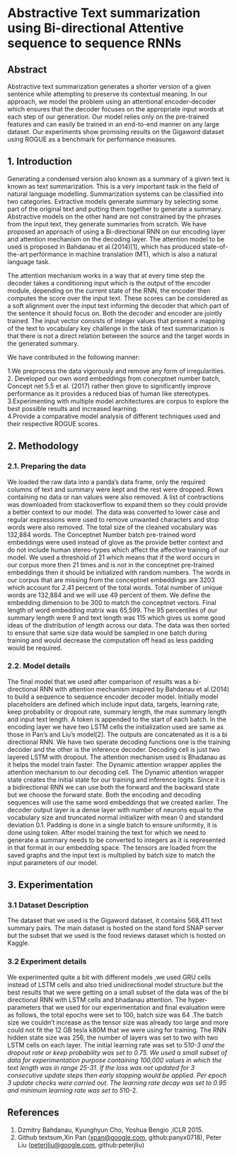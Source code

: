 # Abstractive Text summarization using Bi-directional Attentive sequence to sequence RNNs

## Abstract

Abstractive text summarization generates a shorter version of a given sentence while attempting to preserve its contextual meaning. In our approach, we model the problem using an attentional encoder-decoder which ensures that the decoder focuses on the appropriate input words at each step of our generation. Our model relies only on the pre-trained features and can easily be trained in an end-to-end manner on any large dataset. Our experiments show promising results on the Gigaword dataset using ROGUE as a benchmark for performance measures.

## 1. Introduction

Generating a condensed version also known as a summary of a given text is known as text summarization. This is a very important task in the field of natural language modelling. Summarization systems can be classified into two categories. Extractive models generate summary by selecting some part of the original text and putting them together to generate a summary. Abstractive models on the other hand are not constrained by the phrases from the input text, they generate summaries from scratch.
We have proposed an approach of using a Bi-directional RNN on our encoding layer and attention mechanism on the decoding layer. The attention model to be used is proposed in Bahdanau et al.(2014)[1], which has produced state-of-the-art performance in machine translation (MT), which is also a natural language task.

The attention mechanism works in a way that at every time step the decoder takes a conditioning input which is the output of the encoder module, depending on the current state of the RNN, the encoder then computes the score over the input text. These scores can be considered as a soft alignment over the input text informing the decoder that which part of the sentence it should focus on. Both the decoder and encoder are jointly trained. The input vector consists of integer values that present a mapping of the text to vocabulary key challenge in the task of text summarization is that there is not a direct relation between the source and the target words in the generated summary. 

We have contributed in the following manner:

1.We preprocess the data vigorously and remove any form of irregularities.  
2. Developed our own word embeddings from conecptnet number batch, Concept net 5.5 et al. (2017) rather then glove to significantly improve performance as it provides a reduced bias of human like stereotypes.  
3.Experimenting with multiple model architectures are corpus to explore the best possible results and increased learning.   
4.Provide a comparative model analysis of different techniques used and their respective ROGUE scores.  

## 2. Methodology

### 2.1. Preparing the data

We loaded the raw data into a panda’s data frame, only the required columns of text and summary were kept and the rest were dropped. Rows containing no data or nan values were also removed. A list of contractions was downloaded from stackoverflow to expand them so they could provide a better context to our model. The data was converted to lower case and regular expressions were used to remove unwanted characters and stop words were also removed. The total size of the cleaned vocabulary was 132,884 words. 
The Conceptnet Number batch pre-trained word embeddings were used instead of glove as the provide better context and do not include human stereo-types which affect the affective training of our model. We used a threshold of 21 which means that if the word occurs in our corpus more then 21 times and is not in the conceptnet pre-trained embeddings then it should be initialized with random numbers. The words in our corpus that are missing from the conceptnet embeddings are 3203 which account for 2.41 percent of the total words. 
Total number of unique words are 132,884 and we will use 49 percent of them. We define the embedding dimension to be 300 to match the conceptnet vectors. Final length of word embedding matrix was 65,599. The 95 percentiles of our summary length were 9 and text length was 115 which gives us some good ideas of the distribution of length across our data. The data was then sorted to ensure that same size data would be sampled in one batch during training and would decrease the computation off head as less padding would be required.

### 2.2. Model details

The final model that we used after comparison of results was a bi-directional RNN with attention mechanism inspired by Bahdanau et al.(2014) to build a sequence to sequence encoder decoder model. Initially model placeholders are defined which include input data, targets, learning rate, keep probability or dropout rate, summary length, the max summary length and input text length. A <GO> token is appended to the start of each batch. In the encoding layer we have two LSTM cells the initialization used are same as those in Pan’s and Liu’s model[2]. The outputs are concatenated as it is a bi directional RNN. We have two sperate decoding functions one is the training decoder and the other is the inference decoder. Decoding cell is just two layered LSTM with dropout. The attention mechanism used is Bhadanau as it helps the model train faster. The Dynamic attention wrapper applies the attention mechanism to our decoding cell. The 	Dynamic attention wrapper state creates the initial state for our training and inference logits. Since it is a bidirectional RNN we can use both the forward and the backward state but we choose the forward state. Both the encoding and decoding sequences will use the same word embeddings that we created earlier. The decoder output layer is a dense layer with number of neurons equal to the vocabulary size and truncated normal initializer with mean 0 and standard deviation 0.1. Padding is done in a single batch to ensure uniformity, it is done using <PAD> token. After model training the text for which we need to generate a summary needs to be converted to integers as it is represented in that format in our embedding space. The tensors are loaded from the saved graphs and the input text is multiplied by batch size to match the input parameters of our model.

## 3. Experimentation

### 3.1 Dataset Description

The dataset that we used is the Gigaword dataset, it contains 568,411 text summary pairs. The main dataset is hosted on the stand ford SNAP server but the subset that we used is the food reviews dataset which is hosted on Kaggle.

### 3.2 Experiment details

We experimented quite a bit with different models ,we used GRU cells instead of LSTM cells and also tried unidirectional model structure but the best results that we were getting on a small subset of the data was of the bi directional RNN with LSTM cells and bhadanau attention.
The hyper-parameters that we used for our experimentation and final evaluation were as follows, the total epochs were set to 100, batch size was 64 .The batch size we couldn’t increase as the tensor size was already too large and more could not fit the 12 GB tesla k80M that we were using for training. The RNN hidden state size was 256, the number of layers was set to two with two LSTM cells on each layer. The initial learning rate was set to 5*10-3 and the dropout rate or keep probability was set to 0.75. We used a small subset of data for experimentation purpose containing 100,000 values in which the text length was in range 25-31. If the loss was not updated for 3 consecutive update steps then early stopping would be applied. Per epoch 3 update checks were carried out. The learning rate decay was set to 0.95 and minimum learning rate was set to 5*10-2.
  
## References

1. Dzmitry Bahdanau, Kyunghyun Cho, Yoshua Bengio ,ICLR 2015.  
2. Github textsum,Xin Pan (xpan@google.com, github:panyx0718), Peter Liu (peterjliu@google.com, github:peterjliu)
